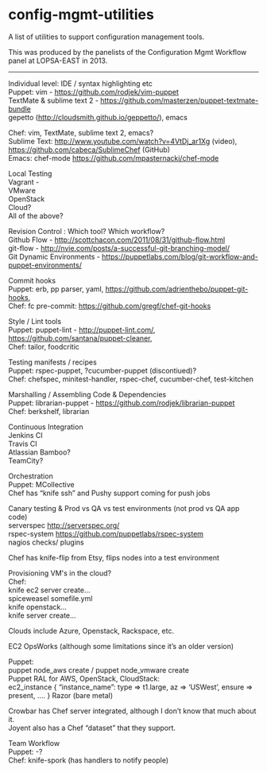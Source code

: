 config-mgmt-utilities
=====================

A list of utilities to support configuration management tools.

This was produced by the panelists of the Configuration Mgmt Workflow panel at LOPSA-EAST in 2013.


-------



Individual level: IDE / syntax highlighting etc  
Puppet: vim - https://github.com/rodjek/vim-puppet  
 TextMate & sublime text 2 - https://github.com/masterzen/puppet-textmate-bundle  
 gepetto (http://cloudsmith.github.io/geppetto/), emacs  

Chef: vim, TextMate, sublime text 2, emacs?  
  Sublime Text: http://www.youtube.com/watch?v=4VtDj_ar1Xg (video), https://github.com/cabeca/SublimeChef (GitHub)  
  Emacs: chef-mode https://github.com/mpasternacki/chef-mode  

Local Testing  
Vagrant -   
VMware  
OpenStack  
Cloud?    
All of the above?

Revision Control : Which tool? Which workflow?   
Github Flow - http://scottchacon.com/2011/08/31/github-flow.html  
git-flow - http://nvie.com/posts/a-successful-git-branching-model/  
Git Dynamic Environments - https://puppetlabs.com/blog/git-workflow-and-puppet-environments/  

Commit hooks  
Puppet: erb, pp parser, yaml, https://github.com/adrienthebo/puppet-git-hooks,   
Chef: fc pre-commit: https://github.com/gregf/chef-git-hooks  

Style / Lint tools  
Puppet: puppet-lint - http://puppet-lint.com/, https://github.com/santana/puppet-cleaner,   
Chef: tailor, foodcritic  

Testing manifests / recipes   
Puppet: rspec-puppet, ?cucumber-puppet (discontiued)?  
Chef: chefspec, minitest-handler, rspec-chef, cucumber-chef, test-kitchen  

Marshalling / Assembling Code & Dependencies  
Puppet: librarian-puppet - https://github.com/rodjek/librarian-puppet  
Chef: berkshelf, librarian  

Continuous Integration  
Jenkins CI  
Travis CI   
Atlassian Bamboo?  
TeamCity?  

Orchestration  
Puppet: MCollective  
Chef has “knife ssh” and Pushy support coming for push jobs  

Canary testing  & Prod vs QA  vs test environments (not prod vs QA app code)  
serverspec http://serverspec.org/  
rspec-system https://github.com/puppetlabs/rspec-system  
nagios checks/ plugins  

Chef has knife-flip from Etsy, flips nodes into a test environment  

Provisioning VM's in the cloud?  
Chef:  
knife ec2 server create...  
spiceweasel somefile.yml  
knife openstack...  
knife <cloudprovider> server create...  
  
Clouds include Azure, Openstack, Rackspace, etc.  

EC2 OpsWorks (although some limitations since it’s an older version)  

Puppet:  
puppet node_aws create / puppet node_vmware create  
Puppet RAL for AWS, OpenStack, CloudStack:  
    ec2_instance { “instance_name”:
      type => t1.large,
      az   => ‘USWest’,
      ensure => present,
      ….
    } 
Razor (bare metal)  

Crowbar has Chef server integrated, although I don’t know that much about it.  
Joyent also has a Chef “dataset” that they support.  
  
Team Workflow  
Puppet: -?  
Chef: knife-spork (has handlers to notify people)  
